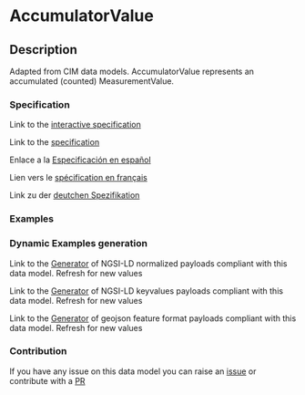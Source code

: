 # AccumulatorValue

## Description 

Adapted from CIM data models. AccumulatorValue represents an accumulated (counted) MeasurementValue.
### Specification

Link to the [interactive specification](https://swagger.lab.fiware.org/?url=https://github.com/smart-data-models/dataModel.EnergyCIM/blob/master/AccumulatorValue/swagger.yaml)

Link to the [specification](https://github.com/smart-data-models/dataModel.EnergyCIM/blob/master/AccumulatorValue/doc/spec.md)

Enlace a la [Especificación en español](https://github.com/smart-data-models/dataModel.EnergyCIM/blob/master/AccumulatorValue/doc/spec_ES.md)

Lien vers le [spécification en français](https://github.com/smart-data-models/dataModel.EnergyCIM/blob/master/AccumulatorValue/doc/spec_FR.md)

Link zu der [deutchen Spezifikation](https://github.com/smart-data-models/dataModel.EnergyCIM/blob/master/AccumulatorValue/doc/spec_DE.md)
### Examples
### Dynamic Examples generation

Link to the [Generator](https://smartdatamodels.org/extra/ngsi-ld_generator_v0.92.php?schemaUrl=https://raw.githubusercontent.com/smart-data-models/dataModel.EnergyCIM/master/AccumulatorValue/schema.json&email=info@smartdatamodels.org) of NGSI-LD normalized payloads compliant with this data model. Refresh for new values

Link to the [Generator](https://smartdatamodels.org/extra/ngsi-ld_generator_keyvalues_v0.92.php?schemaUrl=https://raw.githubusercontent.com/smart-data-models/dataModel.EnergyCIM/master/AccumulatorValue/schema.json&email=info@smartdatamodels.org) of NGSI-LD keyvalues payloads compliant with this data model. Refresh for new values

Link to the [Generator](https://smartdatamodels.org/extra/geojson_features_generator_v1.0.php?schemaUrl=https://raw.githubusercontent.com/smart-data-models/dataModel.EnergyCIM/master/AccumulatorValue/schema.json&email=info@smartdatamodels.org) of geojson feature format payloads compliant with this data model. Refresh for new values
### Contribution

 If you have any issue on this data model you can raise an [issue](https://github.com/smart-data-models/dataModel.EnergyCIM/issues)  or contribute with a [PR](https://github.com/smart-data-models/dataModel.EnergyCIM/pulls)